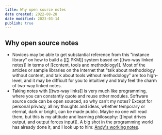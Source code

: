 ```yaml
---
title: Why open source notes
date created: 2022-08-28
date modified: 2023-03-14
publish: true
---
```

## Why open source notes

- Novices may be able to get substantial reference from this "instance library" on how to build a [[∑ PKM]] system based on [[two-way linked notes]] in terms of [[content, tools and methodology]]. Most of the articles or sample libraries on the Internet that "talk about methodology without content, and talk about tools without methodology" are too high-level, and it may be difficult for you to intuitively and truly feel the charm of two-way linked notes.
- Taking notes with [[two-way links]] is very much like programming, where you can constantly quote and reuse other modules. Software source code can be open sourced, so why can't my notes? Except for personal privacy, all my thoughts and ideas, whether temporary or eternal, dark or bright, can be made public. Maybe no one will read them, but this is my attitude and learning philosophy: [[Input drives output, and output forces input]]. A big shot in the programming world has already done it, and I look up to him: [Andy's working notes](https://notes.andymatuschak.org/About_these_notes). 